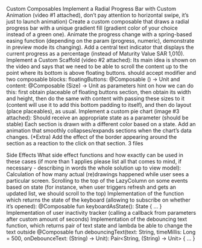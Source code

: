 Custom Composables
Implement a Radial Progress Bar with Custom Animation (video #1 attached), don’t pay attention to horizontal swipe, it’s just to launch animation)
Create a custom composable that draws a radial progress bar with a unique gradient fill (gradient color of your choice instead of a green one).
Animate the progress change with a spring-based easing function (depending on the param (progress, numeric), demonstrate in preview mode its changing).
Add a central text indicator that displays the current progress as a percentage (instead of Maturity Value SAR 1,010).
Implement a Custom Scaffold (video #2 attached):
Its main idea is shown on the video and says that we need to be able to scroll the content up to the point where its bottom is above floating buttons.
should accept modifier and two composable blocks: floatingButtons: @Composable () -> Unit and content: @Composable (Size) -> Unit as parameters
hint on how we can do this: first obtain placeable of floating buttons section, then obtain its width and height, then do the same with content with passing these sizes to it (content will use it to add this bottom padding to itself), and then do layout (place placeables), as usual.
Implement a custom pie chart (image #3 attached):
Should receive an appropriate state as a parameter (should be stable)
Each section is drawn with a different color based on a state.
Add an animation that smoothly collapses/expands sections when the chart’s data changes.
(*Extra) Add the effect of the border appearing around the section as a reaction to the click on that section.
3 files



Side Effects
What side effect functions and how exactly can be used in these cases (if more than 1 applies please list all that comes to mind, if necessary - describing in words the whole solution up to view model):
Calculation of how many actual (re)drawings happened while user sees a particular screen.
Scrolling to the top of the LazyColumn on some events based on state (for instance, when user triggers refresh and gets an updated list, we should scroll to the top)
Implementation of the function which returns the state of the keyboard (allowing to subscribe on whether it’s opened):
@Composable fun keyboardAsState(): State<Boolean> { … }
Implementation of user inactivity tracker (calling a callback from parameters after custom amount of seconds)
Implementation of the debouncing text function, which returns pair of text state and lambda be able to change the text outside
@Composable fun debouncingText(text: String, timeMillis: Long = 500, onDebounceText: (String) -> Unit): Pair<String, (String) -> Unit> { … }

